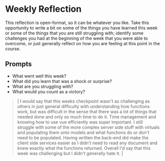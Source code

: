 # Weekly Reflection
This reflection is open-format, so it can be whatever you like. Take this opportunity to write a bit on some of the things you have learned this week or some of the things that you are still struggling with; identify some challenges you had at the beginning of the week that you were able to overcome, or just generally reflect on how you are feeling at this point in the course.

## Prompts
- What went well this week?
- What did you learn that was a shock or surprise?
- What are you struggling with?
- What would you count as a victory?

> | I would say that this weeks checkpoint wasn't as challenging as others in just general difficulty with understanding how functions work, but was difficult in the sense that there was a lot of things that needed done and only so much time to do it. Time management and knowing how to use vue efficiently was super important. I still struggle with some of the more complex server side stuff with virtuals and populating them onto models and what functions do or don't need to be populated. Having written the back-end did make the client side services easier as I didn't need to read any document and knew exactly what the functions returned. Overall I'd say that this week was challenging but I didn't generally hate it. |